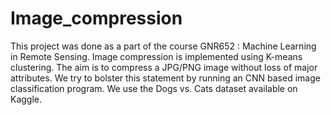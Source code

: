 # Image_compression

This project was done as a part of the course GNR652 : Machine Learning in Remote Sensing. Image compression is implemented using K-means clustering. The aim is to compress a JPG/PNG image without loss of major attributes. We try to bolster this statement by running an CNN based image classification program. We use the Dogs vs. Cats dataset available on Kaggle.
